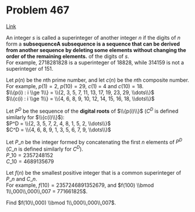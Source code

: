 # Problem 467

[Link](https://projecteuler.net/problem=467)

An integer $s$ is called a superinteger of another integer $n$ if the digits of $n$ form a **subsequenceA subsequence is a sequence that can be derived from another sequence by deleting some elements without changing the order of the remaining elements.** of the digits of $s$.  
For example, $2718281828$ is a superinteger of $18828$, while $314159$ is not a superinteger of $151$. 

Let $p(n)$ be the $n$th prime number, and let $c(n)$ be the $n$th composite number. For example, $p(1) = 2$, $p(10) = 29$, $c(1)$ = 4 and $c(10) = 18$.  
$\\{p(i) : i \\ge 1\\} = \\{2, 3, 5, 7, 11, 13, 17, 19, 23, 29, \\dots\\}$  
$\\{c(i) : i \\ge 1\\} = \\{4, 6, 8, 9, 10, 12, 14, 15, 16, 18, \\dots\\}$

Let $P^D$ be the sequence of the **digital roots** of $\\{p(i)\\}$ ($C^D$ is defined similarly for $\\{c(i)\\}$):  
$P^D = \\{2, 3, 5, 7, 2, 4, 8, 1, 5, 2, \\dots\\}$  
$C^D = \\{4, 6, 8, 9, 1, 3, 5, 6, 7, 9, \\dots\\}$

Let $P\_n$ be the integer formed by concatenating the first $n$ elements of $P^D$ ($C\_n$ is defined similarly for $C^D$).  
$P\_{10} = 2357248152$  
$C\_{10} = 4689135679$

Let $f(n)$ be the smallest positive integer that is a common superinteger of $P\_n$ and $C\_n$.  
For example, $f(10) = 2357246891352679$, and $f(100) \\bmod 1\\,000\\,000\\,007 = 771661825$.

Find $f(10\\,000) \\bmod 1\\,000\\,000\\,007$.